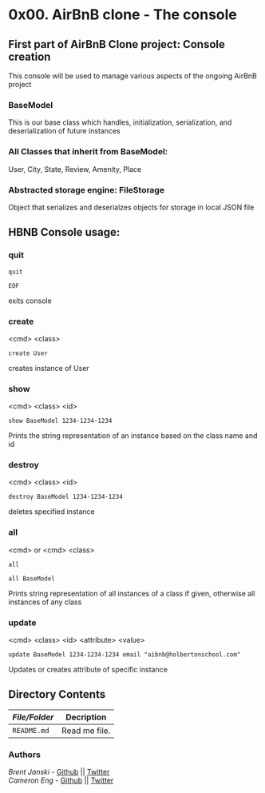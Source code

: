 # 0x00. AirBnB clone - The console
## First part of AirBnB Clone project: Console creation
This console will be used to manage various aspects of the ongoing AirBnB project
### BaseModel
This is our base class which handles, initialization, serialization, and deserialization of future instances
### All Classes that inherit from BaseModel:
User, City, State, Review, Amenity, Place
### Abstracted storage engine: FileStorage
Object that serializes and deserialzes objects for storage in local JSON file
## HBNB Console usage:
### quit
```
quit
```
```
EOF
```
exits console
### create
\<cmd\> \<class\>
```
create User
```
creates instance of User
### show
\<cmd\> \<class\> \<id\>
```
show BaseModel 1234-1234-1234
```
Prints the string representation of an instance based on the class name and id
### destroy
\<cmd\> \<class\> \<id\>
```
destroy BaseModel 1234-1234-1234
```
deletes specified instance
### all
\<cmd\> or \<cmd\> \<class\>
```
all
```
```
all BaseModel
```
Prints string representation of all instances of a class if given, otherwise all instances of any class
### update
\<cmd\> \<class\> \<id\> \<attribute\> \<value\>
```
update BaseModel 1234-1234-1234 email "aibnb@holbertonschool.com"
```
Updates or creates attribute of specific instance
## Directory Contents

|   ***File/Folder***    |  **Decription**                       |
|---------------|---------------------------------------|
| `README.md` |  Read me file. |

### Authors
*Brent Janski* - [Github](https://github.com/talktobrent/) || [Twitter](https://twitter.com/SWCOSNOW)  
*Cameron Eng* - [Github](https://github.com/c_eng/) || [Twitter](https://twitter.com/c33Eng)
